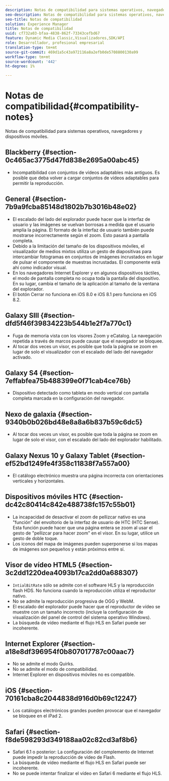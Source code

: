 ```yaml
---
description: Notas de compatibilidad para sistemas operativos, navegadores y dispositivos móviles.
seo-description: Notas de compatibilidad para sistemas operativos, navegadores y dispositivos móviles.
seo-title: Notas de compatibilidad
solution: Experience Manager
title: Notas de compatibilidad
uuid: cf732a03-bfaa-4838-862f-73343cefbd67
feature: Dynamic Media Classic,Visualizadores,SDK/API
role: Desarrollador, profesional empresarial
translation-type: tm+mt
source-git-commit: 469d1a5c43a972116a8a2efb0de5708800130a99
workflow-type: tm+mt
source-wordcount: '442'
ht-degree: 1%

---
```



# Notas de compatibilidad{#compatibility-notes}

<!-- Updated January 13,2021 from https://wiki.corp.adobe.com/pages/viewpage.action?spaceKey=scene7qa&title=s7Viewers%2C+S7SDK%2C+S7OnDemand+Release+Notes - Contact is Sasha -->

Notas de compatibilidad para sistemas operativos, navegadores y dispositivos móviles.

## Blackberry {#section-0c465ac3775d47fd838e2695a00abc45}

* Incompatibilidad con conjuntos de vídeos adaptables más antiguos. Es posible que deba volver a cargar conjuntos de vídeos adaptables para permitir la reproducción.

## General {#section-7b9a9fcba85148d1802b7b3016b48e02}

* El escalado del lado del explorador puede hacer que la interfaz de usuario y las imágenes se vuelvan borrosas a medida que el usuario amplía la página. El formato de la interfaz de usuario también puede mostrarse incorrectamente según el zoom. Esto pasará a pantalla completa.
* Debido a la limitación del tamaño de los dispositivos móviles, el visualizador de medios mixtos utiliza un gesto de diapositivas para intercambiar fotogramas en conjuntos de imágenes incrustados en lugar de pulsar el componente de muestras incrustadas. El componente está ahí como indicador visual.
* En los navegadores Internet Explorer y en algunos dispositivos táctiles, el modo de pantalla completa no ocupa toda la pantalla del dispositivo. En su lugar, cambia el tamaño de la aplicación al tamaño de la ventana del explorador.
* El botón Cerrar no funciona en iOS 8.0 e iOS 8.1 pero funciona en iOS 8.2.

## Galaxy SIII {#section-dfd5f46f39834223b544b1e2f7a770c1}

* Fuga de memoria vista con los visores Zoom y eCatalog. La navegación repetida a través de marcos puede causar que el navegador se bloquee.
* Al tocar dos veces un visor, es posible que toda la página se zoom en lugar de solo el visualizador con el escalado del lado del navegador activado.

## Galaxy S4 {#section-7effabfea75b488399e0f71cab4ce76b}

* Dispositivo detectado como tableta en modo vertical con pantalla completa marcada en la configuración del navegador.

## Nexo de galaxia {#section-9340b0b026bd48e8a8a6b837b59c6dc5}

* Al tocar dos veces un visor, es posible que toda la página se zoom en lugar de solo el visor, con el escalado del lado del explorador habilitado.

## Galaxy Nexus 10 y Galaxy Tablet {#section-ef52bd1249fe4f358c11838f7a557a00}

* El catálogo electrónico muestra una página incorrecta con orientaciones verticales y horizontales.

## Dispositivos móviles HTC {#section-dc42c80414c842e488738fc157c55b01}

* La incapacidad de desactivar el zoom de pellizcar nativo es una &quot;función&quot; del envoltorio de la interfaz de usuario de HTC (HTC Sense). Esta función puede hacer que una página entera se zoom al usar el gesto de &quot;pellizcar para hacer zoom&quot; en el visor. En su lugar, utilice un gesto de doble toque.
* Los iconos del mapa de imágenes pueden superponerse si los mapas de imágenes son pequeños y están próximos entre sí.

## Visor de vídeo HTML5 {#section-3c2dd1220dea4093b17ca2dd0a688307}

* `IntialBitRate` sólo se admite con el software HLS y la reproducción flash HDS. No funciona cuando la reproducción utiliza el reproductor nativo.
* No se admite la reproducción progresiva de OGG y WebM.
* El escalado del explorador puede hacer que el reproductor de vídeo se muestre con un tamaño incorrecto (incluye la configuración de visualización del panel de control del sistema operativo Windows).
* La búsqueda de vídeo mediante el flujo HLS en Safari puede ser incoherente.

## Internet Explorer {#section-a18e8df396954f0b807017787c00aac7}

* No se admite el modo Quirks.
* No se admite el modo de compatibilidad.
* Internet Explorer en dispositivos móviles no es compatible.

## iOS {#section-70161cba8c2044838d916d0b69c12247}

* Los catálogos electrónicos grandes pueden provocar que el navegador se bloquee en el iPad 2.

## Safari {#section-f8de598293d349188aa02c82cd3af8b6}

* Safari 6.1 o posterior: La configuración del complemento de Internet puede impedir la reproducción de vídeo de Flash.
* La búsqueda de vídeo mediante el flujo HLS en Safari puede ser incoherente.
* No se puede intentar finalizar el vídeo en Safari 6 mediante el flujo HLS.
